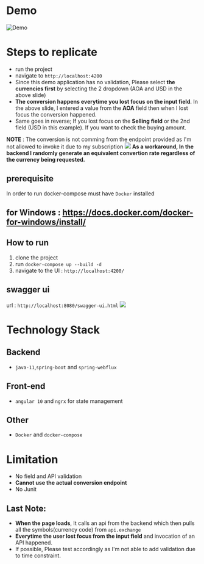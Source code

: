 # Demo

![Demo](https://github.com/mgonzaga1990/fxRatesWidget/blob/master/images/demo-1.gif)

# Steps to replicate
- run the project
- navigate to `http://localhost:4200`
- Since this demo application has no validation, Please select **the currencies first** by selecting the 2 dropdown (AOA and USD in the above slide)
- **The conversion happens everytime you lost focus on the input field**. In the above slide, I entered a value from the **AOA** field then when I lost focus the conversion happened.
- Same goes in reverse; If you lost focus on the **Selling field** or the 2nd field (USD in this example). If you want to check the buying amount.

**NOTE** : The conversion is not comming from the endpoint provided as I'm not allowed to invoke it due to my subscription
![](https://github.com/mgonzaga1990/fxRatesWidget/blob/master/images/image2.PNG)
**As a workaround, In the backend I randomly generate an equivalent convertion rate regardless of the currency being requested.**

## prerequisite 
In order to run docker-compose must have `Docker` installed
## for Windows : https://docs.docker.com/docker-for-windows/install/

## How to run
1. clone the project
2. run `docker-compose up --build -d`
3. navigate to the UI : `http://localhost:4200/`

## swagger ui
url : `http://localhost:8080/swagger-ui.html`
![](https://github.com/mgonzaga1990/fxRatesWidget/blob/master/images/swagger.PNG)

# Technology Stack
## Backend
- `java-11`,`spring-boot` and `spring-webflux`

## Front-end
- `angular 10` and `ngrx` for state management

## Other
- `Docker` and `docker-compose`

# Limitation
- No field and API validation
- **Cannot use the actual conversion endpoint**
- No Junit

## Last Note:
- **When the page loads**, It calls an api from the backend which then pulls all the symbols(currency code) from `api.exchange`
- **Everytime the user lost focus from the input field** and invocation of an API happened.
- If possible, Please test accordingly as I'm not able to add validation due to time constraint. 
